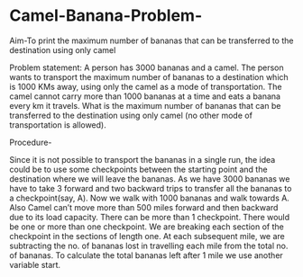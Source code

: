 # Camel-Banana-Problem-
Aim-To print the maximum number of bananas that can be transferred to the destination using only camel

Problem statement: A person has 3000 bananas and a camel. The person wants to transport the maximum number of bananas to a destination which is 1000 KMs away, using only the camel as a mode of transportation. The camel cannot carry more than 1000 bananas at a time and eats a banana every km it travels. What is the maximum number of bananas that can be transferred to the destination using only camel (no other mode of transportation is allowed).

Procedure-

Since it is not possible to transport the bananas in a single run, the idea could be to use some checkpoints between the starting point and the destination where we will leave the bananas.
As we have 3000 bananas we have to take 3 forward and two backward trips to transfer all the bananas to a checkpoint(say, A). Now we walk with 1000 bananas and walk towards A.
Also Camel can’t move more than 500 miles forward and then backward due to its load capacity. There can be more than 1 checkpoint.
There would be one or more than one checkpoint. We are breaking each section of the checkpoint in the sections of length one.
At each subsequent mile, we are subtracting the no. of bananas lost in travelling each mile from the total no. of bananas. To calculate the total bananas left after 1 mile we use another variable start.

